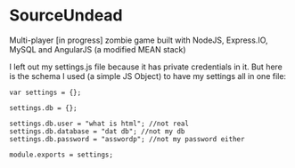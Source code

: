 SourceUndead
============

Multi-player [in progress] zombie game built with NodeJS, Express.IO, MySQL and AngularJS (a modified MEAN stack)

I left out my settings.js file because it has private credentials in it. But here is the schema I used (a simple JS Object) to have my settings all in one file:

    var settings = {};
    
    settings.db = {};
    
    settings.db.user = "what is html"; //not real
    settings.db.database = "dat db"; //not my db
    settings.db.password = "asswordp"; //not my password either
    
    module.exports = settings;

